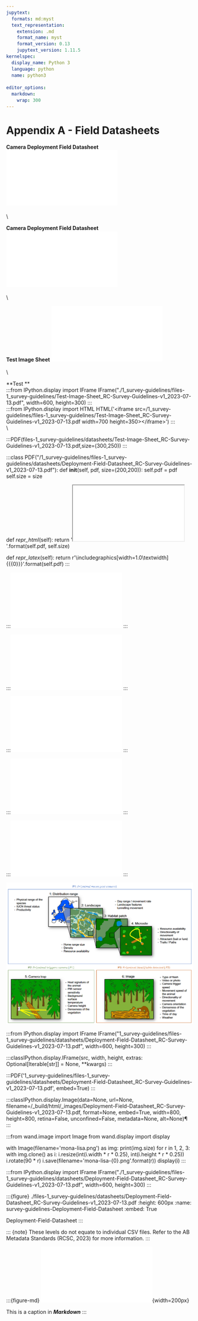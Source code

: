 ```yaml
---
jupytext:
  formats: md:myst
  text_representation:
    extension: .md
    format_name: myst
    format_version: 0.13
    jupytext_version: 1.11.5
kernelspec:
  display_name: Python 3
  language: python
  name: python3
  
editor_options: 
  markdown: 
    wrap: 300
---
```


# Appendix A - Field Datasheets

**Camera Deployment Field Datasheet**
![](files-1_survey-guidelines/datasheets/Deployment-Field-Datasheet_RC-Survey-Guidelines-v1_2023-07-13.pdf)
\
\
\

**Camera Deployment Field Datasheet**
![](files-1_survey-guidelines/datasheets/Test-Image-Sheet_RC-Survey-Guidelines-v1_2023-07-13.pdf)
\
\
\


**Test Image Sheet**
![](files-1_survey-guidelines/datasheets/Test-Image-Sheet_RC-Survey-Guidelines-v1_2023-07-13.pdf)
\
\
\


**Test **\
:::from IPython.display import IFrame
IFrame("./1_survey-guidelines/files-1_survey-guidelines/Test-Image-Sheet_RC-Survey-Guidelines-v1_2023-07-13.pdf", width=600, height=300)
:::
\
:::from IPython.display import HTML HTML('\<iframe src=/1_survey-guidelines/files-1_survey-guidelines/Test-Image-Sheet_RC-Survey-Guidelines-v1_2023-07-13.pdf width=700 height=350\>\</iframe\>')
:::
\
\


:::PDF(files-1_survey-guidelines/datasheets/Test-Image-Sheet_RC-Survey-Guidelines-v1_2023-07-13.pdf,size=(300,250))
:::

:::class PDF("/1_survey-guidelines/files-1_survey-guidelines/datasheets/Deployment-Field-Datasheet_RC-Survey-Guidelines-v1_2023-07-13.pdf"):
  def __init__(self, pdf, size=(200,200)):
    self.pdf = pdf
    self.size = size

  def _repr_html_(self):
    return '<iframe src={0} width={1[0]} height={1[1]}></iframe>'.format(self.pdf, self.size)

  def _repr_latex_(self):
    return r'\includegraphics[width=1.0\textwidth]{{{0}}}'.format(self.pdf)
:::

:::<embed src="/files-1_survey-guidelines/datasheets/Deployment-Field-Datasheet_RC-Survey-Guidelines-v1_2023-07-13.pdf">
:::

:::<embed src="/1_survey-guidelines/files-1_survey-guidelines/datasheets/Deployment-Field-Datasheet_RC-Survey-Guidelines-v1_2023-07-13.pdf">
:::

:::<embed src="/_images/Deployment-Field-Datasheet_RC-Survey-Guidelines-v1_2023-07-13.pdf">
:::

:::<embed src="/html/_images/Deployment-Field-Datasheet_RC-Survey-Guidelines-v1_2023-07-13.pdf">
:::

:::<embed src="/_build/html/_images/Deployment-Field-Datasheet_RC-Survey-Guidelines-v1_2023-07-13.pdf">
:::

![](files-1_survey-guidelines/figures/Survey-guidelines_DetectionProb_SCALE_Hofmeester-et-al.,-2019.png)


:::from IPython.display import IFrame
IFrame("1_survey-guidelines/files-1_survey-guidelines/datasheets/Deployment-Field-Datasheet_RC-Survey-Guidelines-v1_2023-07-13.pdf", width=600, height=300)
:::

:::classIPython.display.IFrame(src, width, height, extras: Optional[Iterable[str]] = None, **kwargs)
:::


:::PDF('1_survey-guidelines/files-1_survey-guidelines/datasheets/Deployment-Field-Datasheet_RC-Survey-Guidelines-v1_2023-07-13.pdf', embed=True)
:::

:::classIPython.display.Image(data=None, url=None, filename=/_build/html/_images/Deployment-Field-Datasheet_RC-Survey-Guidelines-v1_2023-07-13.pdf, format=None, embed=True, width=800, height=800, retina=False, unconfined=False, metadata=None, alt=None)¶
:::

:::from wand.image import Image
from wand.display import display

with Image(filename='mona-lisa.png') as img:
    print(img.size)
    for r in 1, 2, 3:
        with img.clone() as i:
            i.resize(int(i.width * r * 0.25), int(i.height * r * 0.25))
            i.rotate(90 * r)
            i.save(filename='mona-lisa-{0}.png'.format(r))
            display(i)
:::    
            
:::from IPython.display import IFrame
IFrame("./1_survey-guidelines/files-1_survey-guidelines/datasheets/Deployment-Field-Datasheet_RC-Survey-Guidelines-v1_2023-07-13.pdf", width=600, height=300)
:::

:::{figure} ./files-1_survey-guidelines/datasheets/Deployment-Field-Datasheet_RC-Survey-Guidelines-v1_2023-07-13.pdf
:height: 600px
:name: survey-guidelines-Deployment-Field-Datasheet
:embed: True

Deployment-Field-Datasheet
:::

::: {note}
These levels do not equate to individual CSV files. Refer to the AB Metadata Standards (RCSC, 2023) for more information.
:::

:::{figure-md}
![](files-1_survey-guidelines/datasheets/Test-Image-Sheet_RC-Survey-Guidelines-v1_2023-07-13.pdf){width=200px}

This is a caption in __*Markdown*__
:::
